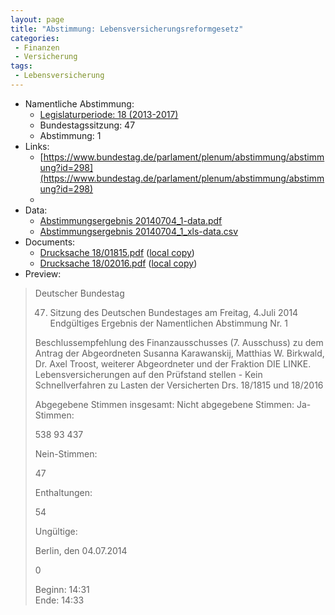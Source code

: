 ```yaml
---
layout: page
title: "Abstimmung: Lebensversicherungsreformgesetz"
categories:
 - Finanzen
 - Versicherung
tags:
 - Lebensversicherung
---
```


* Namentliche Abstimmung:
    * [Legislaturperiode: 18 (2013-2017)](https://de.wikipedia.org/wiki/18._Deutscher_Bundestag)
    * Bundestagssitzung: 47
    * Abstimmung: 1
* Links: 
    * [https://www.bundestag.de/parlament/plenum/abstimmung/abstimmung?id=298](https://www.bundestag.de/parlament/plenum/abstimmung/abstimmung?id=298)
    * 
* Data: 
    * [Abstimmungsergebnis 20140704_1-data.pdf](/res/abstimmungsliste/20140704_1-data.pdf)
    * [Abstimmungsergebnis 20140704_1_xls-data.csv](/res/abstimmungsliste/analyses/20140704_1_xls-data.csv)
* Documents: 
    * [Drucksache 18/01815.pdf](http://dip21.bundestag.de/dip21/btd/18/018/1801815.pdf) ([local copy](/res/abstimmungsdaten/018-047-01/1801815.pdf))
    * [Drucksache 18/02016.pdf](http://dip21.bundestag.de/dip21/btd/18/020/1802016.pdf) ([local copy](/res/abstimmungsdaten/018-047-01/1802016.pdf))
* Preview: 
> Deutscher Bundestag
> 
> 47. Sitzung des Deutschen Bundestages
> am Freitag, 4.Juli 2014
> Endgültiges Ergebnis der Namentlichen Abstimmung Nr. 1
> 
> Beschlussempfehlung des Finanzausschusses (7. Ausschuss) zu dem Antrag der
> Abgeordneten Susanna Karawanskij, Matthias W. Birkwald, Dr. Axel Troost, weiterer
> Abgeordneter und der Fraktion DIE LINKE.
> Lebensversicherungen auf den Prüfstand stellen - Kein Schnellverfahren zu Lasten der
> Versicherten
> Drs. 18/1815 und 18/2016
> 
> Abgegebene Stimmen insgesamt:
> Nicht abgegebene Stimmen:
> Ja-Stimmen:
> 
> 538
> 93
> 437
> 
> Nein-Stimmen:
> 
> 47
> 
> Enthaltungen:
> 
> 54
> 
> Ungültige:
> 
> Berlin, den 04.07.2014
> 
> 0
> 
> Beginn: 14:31  
> Ende: 14:33
